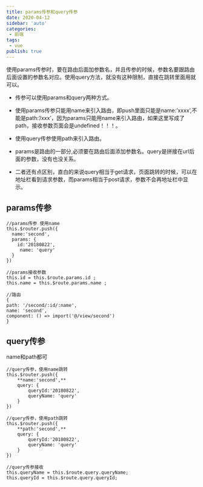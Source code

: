 ```yaml
---
title: params传参和query传参
date: 2020-04-12
sidebar: 'auto'
categories:
 - 前端
tags:
 - vue
publish: true
---
```

使用params传参时，要在路由后面加参数名，并且传参的时候，参数名要跟路由后面设置的参数名对应。使用query方法，就没有这种限制，直接在跳转里面用就可以。
<!-- more -->

- 传参可以使用params和query两种方式。

- 使用params传参只能用name来引入路由，即push里面只能是name:’xxxx’,不能是path:’/xxx’，因为params只能用name来引入路由，如果这里写成了path，接收参数页面会是undefined！！！。 

- 使用query传参使用path来引入路由。

- params是路由的一部分,必须要在路由后面添加参数名。query是拼接在url后面的参数，没有也没关系。  

- 二者还有点区别，直白的来说query相当于get请求，页面跳转的时候，可以在地址栏看到请求参数，而params相当于post请求，参数不会再地址栏中显示。


## params传参
```
//params传参 使用name
this.$router.push({
  name:'second',
  params: {
    id:'20180822',
     name: 'query'
  }
})

//params接收参数
this.id = this.$route.params.id ;
this.name = this.$route.params.name ;

//路由
{
path: '/second/:id/:name',
name: 'second',
component: () => import('@/view/second')
}
```

## query传参

name和path都可

```
//query传参，使用name跳转
this.$router.push({
    **name:'second',**
    query: {
        queryId:'20180822',
        queryName: 'query'
    }
})

//query传参，使用path跳转
this.$router.push({
    **path:'second',**
    query: {
        queryId:'20180822',
        queryName: 'query'
    }
})

//query传参接收
this.queryName = this.$route.query.queryName;
this.queryId = this.$route.query.queryId;

```

